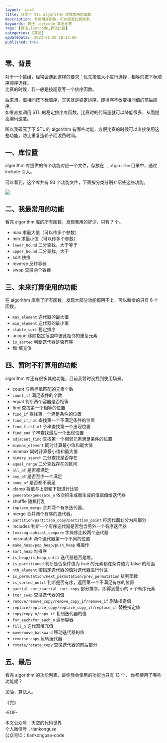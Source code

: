 ```yaml
---   
layout:  post  
title: 分享下 STL algorithm 库我常用的函数  
description: 多使用库函数，可以提高比赛效率。        
keywords: 算法,leetcode,算法比赛  
tags: [算法,leetcode,算法比赛]    
categories: [算法]  
updateData:  2023-01-20 18:13:00  
published: true  
---  
```



## 零、背景  


对于一个数组，经常会遇到这样的要求：优先按值大小进行选择，相等的按下标顺序顺序选择。  
比赛的时候，我一般是按题意写一个排序函数。  


后来想，值相同按下标顺序，其实就是稳定排序，即排序不改变相同值的前后顺序。  
如果直接调用 STL 的稳定排序库函数，比赛时的代码量就可以降低很多，从而提高编码速度。  


所以我研究了下 STL 的 algorithm 有哪些功能，方便比赛的时候可以直接使用这些功能，防止重复造轮子而浪费时间。  


## 一、库位置  


algorithm 库提供的每个功能对应一个文件，存放在 `__algorithm` 目录中，通过 include 引入。  


可以看到，这个库共有 93 个功能文件，下面按分类分别介绍些这些功能。  


![](https://res2023.tiankonguse.com/images/2023/01/20/001.png) 



## 二、我最常用的功能  


看完 algorithm 库的所有函数，发现我用的好少，只有 7 个。  


* max 求最大值（可以传多个参数）  
* min 求最小值（可以传多个参数）  
* `lower_bound` 二分查找，大于等于  
* `upper_bound` 二分查找，大于  
* sort 快排  
* reverse 反转容器  
* swap 交换两个容器  


## 三、未来打算使用的功能  


在 algorithm 库看了所有函数，发现大部分功能都用不上，可以新增的只有 6 个函数。  


* `max_element` 迭代器的最大值  
* `min_element` 迭代器的最小值  
* `stable_sort` 稳定排序  
* unique 移除指定范围中彼此相邻的重复元素  
* `is_sorted` 判断迭代器是否有序  
* fill 填充值  


## 四、暂时不打算用的功能  


algorithm 库还有很多其他功能，目前我暂时没找到使用场景。  


* count 与目标值匹配的元素个数  
* `count_if` 满足条件的个数  
* equal 判断两个容器是否相等  
* find 查找第一个相等的位置  
* `find_if` 查找第一个满足条件的位置  
* `find_if_not` 查找第一个不满足条件的位置  
* `find_first_of` 子串查找第一个出现位置  
* `find_end` 子串查找最后一个出现位置  
* `adjacent_find` 查找第一个相邻元素满足条件的位置  
* `minmax_element` 同时计算最小值和最大值  
* minmax 同时计算最小值和最大值  
* `binary_search` 二分查找是否存在  
* `equal_range` 二分查找存在的区间   
* `all_of` 是否都满足  
* `any_of` 是否至少一个满足  
* `none_of` 是否都不满足  
* clamp 将值与上限和下限进行比较  
* `generate/generate_n` 依次把生成器生成的值赋值给迭代器  
* shuffle 随机打乱  
* `inplace_merge` 合并两个有序迭代器。  
* merge 合并两个有序的迭代器。  
* `partition/partition_copy/partition_point` 将迭代器划分为两部分  
* includes 判断一个有序迭代器是否包含另外一个有序迭代器  
* `lexicographical_compare` 字典序比较两个迭代器  
* mismatch 两个迭代器第一个不同的位置  
* `make_heap/pop_heap/push_heap` 堆操作  
* `sort_heap` 堆排序  
* `is_heap/is_heap_until` 迭代器是否是堆。  
* `is_partitioned` 判断是否条件值为 true 的元素都在条件值为 false 的前面  
* `nth_element` 按指定迭代器的值对迭代器进行分区  
* `is_permutation/next_permutation/prev_permutation` 排列函数  
* `is_sorted_until` 判断是否有序，返回第一个不满足有序的位置  
* `partial_sort/partial_sort_copy` 部分排序，即得到最小的 n 个有序元素  
* `iter_swap` 交换迭代器的值  
* `remove/remove_copy/remove_copy_if/remove_if` 删除指定值  
* `replace/replace_copy/replace_copy_if/replace_if` 替换指定值  
* `copy/copy_n/copy_if` 复制迭代器的值  
* `for_each/for_each_n` 遍历容器  
* `fill_n` 迭代器填充值  
* `move/move_backward` 移动迭代器的值  
* `reverse_copy` 反转迭代器  
* `rotate/rotate_copy` 交换迭代器的前后部分  


## 五、最后  


看完 algorithm 的功能列表，最终我会使用的功能也只有 13 个， 你都使用了哪些功能呢？  



加油，算法人。  


《完》  


-EOF-  



本文公众号：天空的代码世界  
个人微信号：tiankonguse  
公众号ID：tiankonguse-code  
  

